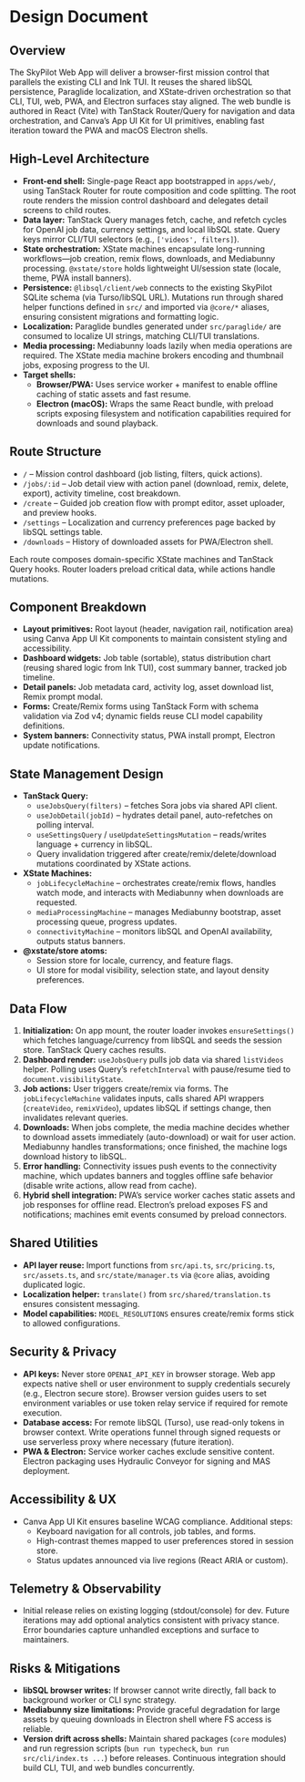 # Design Document

## Overview
The SkyPilot Web App will deliver a browser-first mission control that parallels the existing CLI and Ink TUI. It reuses the shared libSQL persistence, Paraglide localization, and XState-driven orchestration so that CLI, TUI, web, PWA, and Electron surfaces stay aligned. The web bundle is authored in React (Vite) with TanStack Router/Query for navigation and data orchestration, and Canva’s App UI Kit for UI primitives, enabling fast iteration toward the PWA and macOS Electron shells.

## High-Level Architecture
- **Front-end shell:** Single-page React app bootstrapped in `apps/web/`, using TanStack Router for route composition and code splitting. The root route renders the mission control dashboard and delegates detail screens to child routes.
- **Data layer:** TanStack Query manages fetch, cache, and refetch cycles for OpenAI job data, currency settings, and local libSQL state. Query keys mirror CLI/TUI selectors (e.g., `['videos', filters]`).
- **State orchestration:** XState machines encapsulate long-running workflows—job creation, remix flows, downloads, and Mediabunny processing. `@xstate/store` holds lightweight UI/session state (locale, theme, PWA install banners).
- **Persistence:** `@libsql/client/web` connects to the existing SkyPilot SQLite schema (via Turso/libSQL URL). Mutations run through shared helper functions defined in `src/` and imported via `@core/*` aliases, ensuring consistent migrations and formatting logic.
- **Localization:** Paraglide bundles generated under `src/paraglide/` are consumed to localize UI strings, matching CLI/TUI translations.
- **Media processing:** Mediabunny loads lazily when media operations are required. The XState media machine brokers encoding and thumbnail jobs, exposing progress to the UI.
- **Target shells:** 
  - **Browser/PWA:** Uses service worker + manifest to enable offline caching of static assets and fast resume.
  - **Electron (macOS):** Wraps the same React bundle, with preload scripts exposing filesystem and notification capabilities required for downloads and sound playback.

## Route Structure
- `/` – Mission control dashboard (job listing, filters, quick actions).
- `/jobs/:id` – Job detail view with action panel (download, remix, delete, export), activity timeline, cost breakdown.
- `/create` – Guided job creation flow with prompt editor, asset uploader, and preview hooks.
- `/settings` – Localization and currency preferences page backed by libSQL settings table.
- `/downloads` – History of downloaded assets for PWA/Electron shell.

Each route composes domain-specific XState machines and TanStack Query hooks. Router loaders preload critical data, while actions handle mutations.

## Component Breakdown
- **Layout primitives:** Root layout (header, navigation rail, notification area) using Canva App UI Kit components to maintain consistent styling and accessibility.
- **Dashboard widgets:** Job table (sortable), status distribution chart (reusing shared logic from Ink TUI), cost summary banner, tracked job timeline.
- **Detail panels:** Job metadata card, activity log, asset download list, Remix prompt modal.
- **Forms:** Create/Remix forms using TanStack Form with schema validation via Zod v4; dynamic fields reuse CLI model capability definitions.
- **System banners:** Connectivity status, PWA install prompt, Electron update notifications.

## State Management Design
- **TanStack Query:**
  - `useJobsQuery(filters)` – fetches Sora jobs via shared API client.
  - `useJobDetail(jobId)` – hydrates detail panel, auto-refetches on polling interval.
  - `useSettingsQuery` / `useUpdateSettingsMutation` – reads/writes language + currency in libSQL.
  - Query invalidation triggered after create/remix/delete/download mutations coordinated by XState actions.
- **XState Machines:**
  - `jobLifecycleMachine` – orchestrates create/remix flows, handles watch mode, and interacts with Mediabunny when downloads are requested.
  - `mediaProcessingMachine` – manages Mediabunny bootstrap, asset processing queue, progress updates.
  - `connectivityMachine` – monitors libSQL and OpenAI availability, outputs status banners.
- **@xstate/store atoms:**
  - Session store for locale, currency, and feature flags.
  - UI store for modal visibility, selection state, and layout density preferences.

## Data Flow
1. **Initialization:** On app mount, the router loader invokes `ensureSettings()` which fetches language/currency from libSQL and seeds the session store. TanStack Query caches results.
2. **Dashboard render:** `useJobsQuery` pulls job data via shared `listVideos` helper. Polling uses Query’s `refetchInterval` with pause/resume tied to `document.visibilityState`.
3. **Job actions:** User triggers create/remix via forms. The `jobLifecycleMachine` validates inputs, calls shared API wrappers (`createVideo`, `remixVideo`), updates libSQL if settings change, then invalidates relevant queries.
4. **Downloads:** When jobs complete, the media machine decides whether to download assets immediately (auto-download) or wait for user action. Mediabunny handles transformations; once finished, the machine logs download history to libSQL.
5. **Error handling:** Connectivity issues push events to the connectivity machine, which updates banners and toggles offline safe behavior (disable write actions, allow read from cache).
6. **Hybrid shell integration:** PWA’s service worker caches static assets and job responses for offline read. Electron’s preload exposes FS and notifications; machines emit events consumed by preload connectors.

## Shared Utilities
- **API layer reuse:** Import functions from `src/api.ts`, `src/pricing.ts`, `src/assets.ts`, and `src/state/manager.ts` via `@core` alias, avoiding duplicated logic.
- **Localization helper:** `translate()` from `src/shared/translation.ts` ensures consistent messaging.
- **Model capabilities:** `MODEL_RESOLUTIONS` ensures create/remix forms stick to allowed configurations.

## Security & Privacy
- **API keys:** Never store `OPENAI_API_KEY` in browser storage. Web app expects native shell or user environment to supply credentials securely (e.g., Electron secure store). Browser version guides users to set environment variables or use token relay service if required for remote execution.
- **Database access:** For remote libSQL (Turso), use read-only tokens in browser context. Write operations funnel through signed requests or use serverless proxy where necessary (future iteration).
- **PWA & Electron:** Service worker caches exclude sensitive content. Electron packaging uses Hydraulic Conveyor for signing and MAS deployment.

## Accessibility & UX
- Canva App UI Kit ensures baseline WCAG compliance. Additional steps:
  - Keyboard navigation for all controls, job tables, and forms.
  - High-contrast themes mapped to user preferences stored in session store.
  - Status updates announced via live regions (React ARIA or custom).

## Telemetry & Observability
- Initial release relies on existing logging (stdout/console) for dev. Future iterations may add optional analytics consistent with privacy stance. Error boundaries capture unhandled exceptions and surface to maintainers.

## Risks & Mitigations
- **libSQL browser writes:** If browser cannot write directly, fall back to background worker or CLI sync strategy.
- **Mediabunny size limitations:** Provide graceful degradation for large assets by queuing downloads in Electron shell where FS access is reliable.
- **Version drift across shells:** Maintain shared packages (`core` modules) and run regression scripts (`bun run typecheck`, `bun run src/cli/index.ts ...`) before releases. Continuous integration should build CLI, TUI, and web bundles concurrently.
